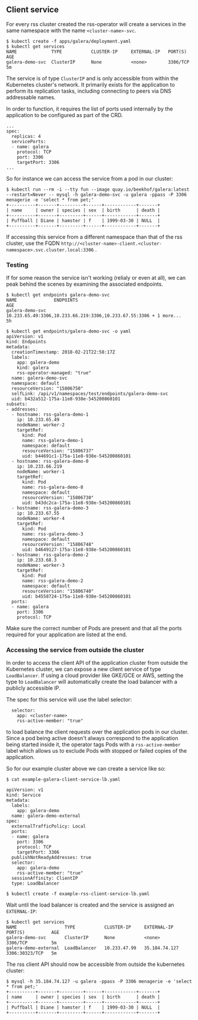 ## Client service

For every rss cluster created the rss-operator will create a services in the
same namespace with the name `<cluster-name>-svc`.

```
$ kubectl create -f apps/galera/deployment.yaml
$ kubectl get services
NAME             TYPE           CLUSTER-IP     EXTERNAL-IP   PORT(S)          AGE
galera-demo-svc  ClusterIP      None           <none>        3306/TCP         5m
```


The service is of type `ClusterIP` and is only accessible from within the
Kubernetes cluster's network.  It primarily exists for the application to
perform its replication tasks, including connecting to peers via DNS
addressable names.

In order to function, it requires the list of ports used internally by the
application to be configured as part of the CRD.

```
...
spec:
  replicas: 4
  servicePorts:
  - name: galera
    protocol: TCP
    port: 3306
    targetPort: 3306
...
```

So for instance we can access the service from a pod in our cluster:

```
$ kubectl run --rm -i --tty fun --image quay.io/beekhof/galera:latest --restart=Never -- mysql -h galera-demo-svc -u galera -ppass -P 3306 menagerie -e 'select * from pet;'
+----------+-------+---------+------+------------+-------+
| name     | owner | species | sex  | birth      | death |
+----------+-------+---------+------+------------+-------+
| Puffball | Diane | hamster | f    | 1999-03-30 | NULL  |
+----------+-------+---------+------+------------+-------+
```

If accessing this service from a different namespace than that of the rss
cluster, use the FQDN `http://<cluster-name>-client.<cluster-
namespace>.svc.cluster.local:3306` .


### Testing

If for some reason the service isn't working (relialy or even at all), we can
peak behind the scenes by examining the associated endpoints.


```
$ kubectl get endpoints galera-demo-svc 
NAME              ENDPOINTS                                                             AGE
galera-demo-svc   10.233.65.49:3306,10.233.66.219:3306,10.233.67.55:3306 + 1 more...    5h

$ kubectl get endpoints/galera-demo-svc -o yaml
apiVersion: v1
kind: Endpoints
metadata:
  creationTimestamp: 2018-02-21T22:58:17Z
  labels:
    app: galera-demo
    kind: galera
    rss-operator-managed: "true"
  name: galera-demo-svc
  namespace: default
  resourceVersion: "15806750"
  selfLink: /api/v1/namespaces/test/endpoints/galera-demo-svc
  uid: b432a512-175a-11e8-938e-545200860101
subsets:
- addresses:
  - hostname: rss-galera-demo-1
    ip: 10.233.65.49
    nodeName: worker-2
    targetRef:
      kind: Pod
      name: rss-galera-demo-1
      namespace: default
      resourceVersion: "15806737"
      uid: b44691c1-175a-11e8-938e-545200860101
  - hostname: rss-galera-demo-0
    ip: 10.233.66.219
    nodeName: worker-1
    targetRef:
      kind: Pod
      name: rss-galera-demo-0
      namespace: default
      resourceVersion: "15806730"
      uid: b43dc2ca-175a-11e8-938e-545200860101
  - hostname: rss-galera-demo-3
    ip: 10.233.67.55
    nodeName: worker-4
    targetRef:
      kind: Pod
      name: rss-galera-demo-3
      namespace: default
      resourceVersion: "15806748"
      uid: b4649127-175a-11e8-938e-545200860101
  - hostname: rss-galera-demo-2
    ip: 10.233.68.3
    nodeName: worker-3
    targetRef:
      kind: Pod
      name: rss-galera-demo-2
      namespace: default
      resourceVersion: "15806740"
      uid: b4558724-175a-11e8-938e-545200860101
  ports:
  - name: galera
    port: 3306
    protocol: TCP

```

Make sure the correct number of Pods are present and that all the ports
required for your application are listed at the end.


### Accessing the service from outside the cluster

In order to access the client API of the application cluster from outside the
Kubernetes cluster, we can expose a new client service of type `LoadBalancer`.
If using a cloud provider like GKE/GCE or AWS, setting the type to
`LoadBalancer` will automatically create the load balancer with a publicly
accessible IP.

The spec for this service will use the label selector:

```
  selector:
    app: <cluster-name>
    rss-active-member: "true"
```

to load balance the client requests over the application pods in our cluster.
Since a pod being active doesn't always correspond to the application being
started inside it, the operator tags Pods with a `rss-active-member` label
which allows us to exclude Pods with stopped or failed copies of the
application.

So for our example cluster above we can create a service like so:
```
$ cat example-galera-client-service-lb.yaml

apiVersion: v1
kind: Service
metadata:
  labels:
    app: galera-demo
  name: galera-demo-external
spec:
  externalTrafficPolicy: Local
  ports:
  - name: galera
    port: 3306
    protocol: TCP
    targetPort: 3306
  publishNotReadyAddresses: true
  selector:
    app: galera-demo
    rss-active-member: "true"
  sessionAffinity: ClientIP
  type: LoadBalancer

$ kubectl create -f example-rss-client-service-lb.yaml
```

Wait until the load balancer is created and the service is assigned an `EXTERNAL-IP`:
```
$ kubectl get services
NAME                  TYPE           CLUSTER-IP     EXTERNAL-IP    PORT(S)          AGE
galera-demo-svc       ClusterIP      None           <none>         3306/TCP         5m
galera-demo-external  LoadBalancer   10.233.47.99   35.184.74.127  3306:30323/TCP   5m
```

The rss client API should now be accessible from outside the kubernetes cluster:
```
$ mysql -h 35.184.74.127 -u galera -ppass -P 3306 menagerie -e 'select * from pet;'
+----------+-------+---------+------+------------+-------+
| name     | owner | species | sex  | birth      | death |
+----------+-------+---------+------+------------+-------+
| Puffball | Diane | hamster | f    | 1999-03-30 | NULL  |
+----------+-------+---------+------+------------+-------+
```
